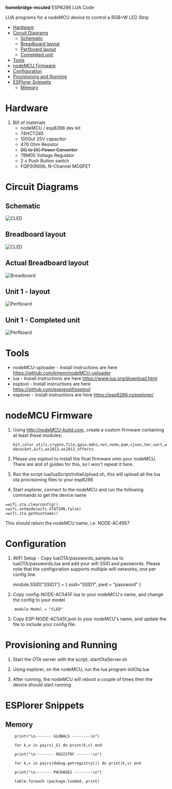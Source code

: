 **homebridge-mculed** ESP8266 LUA Code

LUA programs for a nodeMCU device to control a RGB+W LED Strip

<!--ts-->
   * [Hardware](#hardware)
   * [Circuit Diagrams](#circuit-diagrams)
      * [Schematic](#schematic)
      * [Breadboard layout](#breadboard-layout)
      * [Perfboard layout](#perfboard-layout)
      * [Completed unit](#completed-unit)
   * [Tools](#tools)
   * [nodeMCU Firmware](#nodemcu-firmware)
   * [Configuration](#configuration)
   * [Provisioning and Running](#provisioning-and-running)
   * [ESPlorer Snippets](#esplorer-snippets)
      * [Memory](#memory)

<!-- Added by: sgracey, at:  -->

<!--te-->

# Hardware

1.  Bill of materials
    -   nodeMCU / esp8266 dev kit
    -   74HCT245
    -   1000uf 25V capacitor
    -   470 Ohm Resistor
    -   ~~DC to DC Power Converter~~
    -   78M05 Voltage Regulator
    -   2 x Push Button switch
    -   FQP30N06L N-Channel MOSFET

# Circuit Diagrams

## Schematic

![CLED](mculed_v2_perf_schem.jpg)

## Breadboard layout

![CLED](mculed_v2_perf_bb.jpg)

## Actual Breadboard layout

![Breadboard](IMG_2846-2.JPG)

## Unit 1 - layout

![Perfboard](IMG_2857.jpg)
## Unit 1 - Completed unit

![Perfboard](IMG_2862.jpg)

# Tools

-   nodeMCU-uploader - Install instructions are here <https://github.com/kmpm/nodeMCU-uploader>
-   lua - Install instructions are here <https://www.lua.org/download.html>
-   esptool - Install instructions are here <https://github.com/espressif/esptool>
-   esplorer - Install instructions are here <https://esp8266.ru/esplorer/>

# nodeMCU Firmware

1.  Using <http://nodeMCU-build.com>, create a custom firmware containing at least
    these modules:

    `bit,color_utils,crypto,file,gpio,mdns,net,node,pwm,sjson,tmr,uart,websocket,wifi,ws2812,ws2812_effects`


2.  Please use esptool to install the float firmware onto your nodeMCU.  There are alot of guides for this, so I won't repeat it here.


3.  Run the script lua/luaScript/initialUpload.sh, this will upload all the lua ota provisioning files to your esp8266

4.  Start esplorer, connect to the nodeMCU and run the following commands to get the device name

```
=wifi.sta.clearconfig()
=wifi.setmode(wifi.STATION,false)
=wifi.sta.gethostname()
```

This should return the nodeMCU name, i.e. NODE-AC4957

# Configuration

1.  WIFI Setup - Copy luaOTA/passwords_sample.lua to luaOTA/passwords.lua and add your wifi SSID and passwords.  Please note
    that the configuration supports multiple wifi networks, one per config line.


    module.SSID["SSID1"] = { ssid="SSID1", pwd = "password" }

2.  Copy config-NODE-AC545F.lua to your nodeMCU's name, and change the config to your model

```
    module.Model = "CLED"
```

3.  Copy ESP-NODE-AC545f.json to your nodeMCU's name, and update the file to include your config file.

# Provisioning and Running

1.  Start the OTA server with the script, startOtaServer.sh

2.  Using esplorer, on the nodeMCU, run the lua program initOta.lua

3.  After running, the nodeMCU will reboot a couple of times then the device should start running.

# ESPlorer Snippets

## Memory

```
    print("\n------- GLOBALS --------\n")

    for k,v in pairs(_G) do print(k,v) end

    print("\n-------- REGISTRY -------\n")

    for k,v in pairs(debug.getregistry()) do print(k,v) end

    print("\n------- PACKAGES --------\n")

    table.foreach (package.loaded, print)
```
